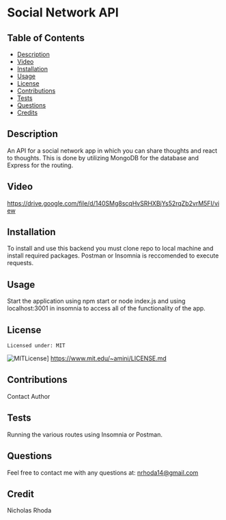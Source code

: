 # Social Network API
  
  ## Table of Contents
  * [Description](#description)
  * [Video](#video)
  * [Installation](#installation)
  * [Usage](#usage)
  * [License](#license)
  * [Contributions](#contributions)
  * [Tests](#tests)
  * [Questions](#questions)
  * [Credits](#name)
  
  ## Description
  An API for a social network app in which you can share thoughts and react to thoughts.  This is done by utilizing MongoDB for the database and Express for the routing.

  ## Video
  https://drive.google.com/file/d/140SMg8scqHvSRHXBjYs52rqZb2vrM5FI/view

  ## Installation
  To install and use this backend you must clone repo to local machine and install required packages.  Postman or Insomnia is reccomended to execute requests.

  ## Usage
  Start the application using npm start or node index.js and using localhost:3001 in insomnia to access all of the functionality of the app.

  ## License 
    Licensed under: MIT
  ![MITLicense](https://img.shields.io/badge/License-MIT-blue.svg)]
  https://www.mit.edu/~amini/LICENSE.md
  
  ## Contributions
  Contact Author

  ## Tests
  Running the various routes using Insomnia or Postman.

  ## Questions
  Feel free to contact me with any questions at: nrhoda14@gmail.com

  ## Credit
  Nicholas Rhoda
  